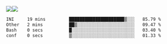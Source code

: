 <div style="display: flex; flex-direction: row;">
<img style="height: auto; width: auto;" class="img" src="https://raw.githubusercontent.com/blazepp/github-stats/master/generated/overview.svg#gh-dark-mode-only" />
<img style="height: auto; width: auto;" class="img" src="https://raw.githubusercontent.com/blazepp/github-stats/master/generated/languages.svg#gh-dark-mode-only" />
</div>

<div style="display: flex; flex-direction: row;">
<!--START_SECTION:waka-->

```txt
INI     19 mins         █████████████████████▒░░░   85.79 %
Other   2 mins          ██▒░░░░░░░░░░░░░░░░░░░░░░   09.47 %
Bash    0 secs          █░░░░░░░░░░░░░░░░░░░░░░░░   03.40 %
conf    0 secs          ▒░░░░░░░░░░░░░░░░░░░░░░░░   01.33 %
```

<!--END_SECTION:waka-->
</div>
